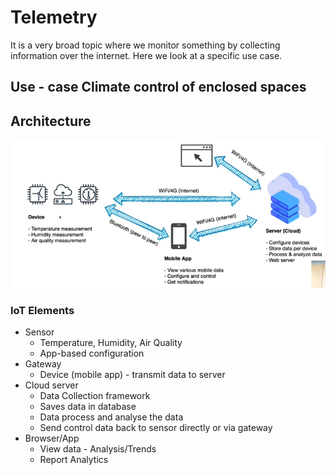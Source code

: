# Telemetry

It is a very broad topic where we monitor something by collecting information over the internet. Here we look at a specific use case.

## Use - case Climate control of enclosed spaces

## Architecture

![](../images/telemetry-architecture.png)

### IoT Elements
* Sensor
  * Temperature, Humidity, Air Quality
  * App-based configuration
* Gateway
  * Device (mobile app) - transmit data to server
* Cloud server
  * Data Collection framework
  * Saves data in database
  * Data process and analyse the data
  * Send control data back to sensor directly or via gateway
* Browser/App
  * View data - Analysis/Trends
  * Report Analytics
